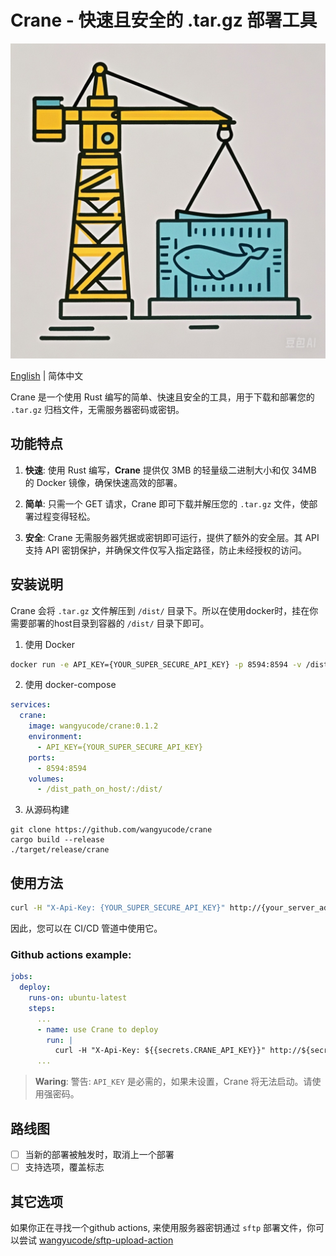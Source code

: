 # Crane - 快速且安全的 .tar.gz 部署工具

![Crane](logo.jpg)

[English](README.md) | 简体中文

Crane 是一个使用 Rust 编写的简单、快速且安全的工具，用于下载和部署您的 `.tar.gz` 归档文件，无需服务器密码或密钥。
## 功能特点

1. **快速**: 使用 Rust 编写，**Crane** 提供仅 3MB 的轻量级二进制大小和仅 34MB 的 Docker 镜像，确保快速高效的部署。


2. **简单**: 只需一个 GET 请求，Crane 即可下载并解压您的 `.tar.gz` 文件，使部署过程变得轻松。


3. **安全**: Crane 无需服务器凭据或密钥即可运行，提供了额外的安全层。其 API 支持 API 密钥保护，并确保文件仅写入指定路径，防止未经授权的访问。

## 安装说明

Crane 会将 `.tar.gz` 文件解压到 `/dist/` 目录下。所以在使用docker时，挂在你需要部署的host目录到容器的 `/dist/` 目录下即可。

1. 使用 Docker

```bash
docker run -e API_KEY={YOUR_SUPER_SECURE_API_KEY} -p 8594:8594 -v /dist_path_on_host/:/dist/ wangyucode/crane:0.1.2
```

2. 使用 docker-compose

```yaml
services:
  crane:
    image: wangyucode/crane:0.1.2
    environment:
      - API_KEY={YOUR_SUPER_SECURE_API_KEY}
    ports:
      - 8594:8594
    volumes:
      - /dist_path_on_host/:/dist/
```

3. 从源码构建
```
git clone https://github.com/wangyucode/crane
cargo build --release
./target/release/crane
```


## 使用方法

```bash
curl -H "X-Api-Key: {YOUR_SUPER_SECURE_API_KEY}" http://{your_server_address}:8594/deploy?url=https://example.com/file.tar.gz
```

因此，您可以在 CI/CD 管道中使用它。

### Github actions example:
```yaml
jobs:
  deploy:
    runs-on: ubuntu-latest
    steps:
      ...
      - name: use Crane to deploy
        run: |
          curl -H "X-Api-Key: ${{secrets.CRANE_API_KEY}}" http://${secrets.SERVER_ADDRESS}:8594/deploy?url=https://github.com/your-repo/your-repo/releases/download/v1.0.0/dist.tar.gz
      ...
```

> **Waring**: 警告: `API_KEY` 是必需的，如果未设置，Crane 将无法启动。请使用强密码。

## 路线图

- [ ] 当新的部署被触发时，取消上一个部署
- [ ] 支持选项，覆盖标志

## 其它选项

如果你正在寻找一个github actions, 来使用服务器密钥通过 `sftp` 部署文件，你可以尝试 [wangyucode/sftp-upload-action](https://github.com/wangyucode/sftp-upload-action)
